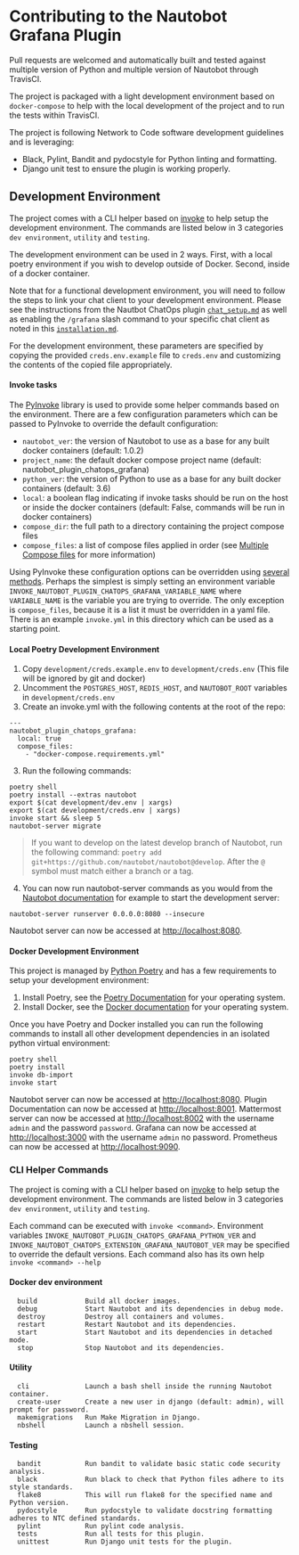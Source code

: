 # Contributing to the Nautobot Grafana Plugin

Pull requests are welcomed and automatically built and tested against multiple version of Python and multiple 
version of Nautobot through TravisCI.

The project is packaged with a light development environment based on `docker-compose` to help with the local 
development of the project and to run the tests within TravisCI.

The project is following Network to Code software development guidelines and is leveraging:
- Black, Pylint, Bandit and pydocstyle for Python linting and formatting.
- Django unit test to ensure the plugin is working properly.

## Development Environment

The project comes with a CLI helper based on [invoke](http://www.pyinvoke.org/) to help setup the development environment. 
The commands are listed below in 3 categories `dev environment`, `utility` and `testing`.

The development environment can be used in 2 ways. First, with a local poetry environment if you wish to develop outside 
of Docker. Second, inside of a docker container.

Note that for a functional development environment, you will need to follow the steps to link your chat client to your development environment.
Please see the instructions from the Nautbot ChatOps plugin
[`chat_setup.md`](https://github.com/nautobot/nautobot-plugin-chatops/blob/develop/docs/chat_setup/chat_setup.md) as well
as enabling the `/grafana` slash command to your specific chat client as noted in this [`installation.md`](installation.md).


For the development environment, these parameters are specified by copying the
provided `creds.env.example` file to `creds.env` and customizing the contents of the copied file appropriately.

#### Invoke tasks

The [PyInvoke](http://www.pyinvoke.org/) library is used to provide some helper commands based on the environment.  There are a few configuration parameters which can be passed to PyInvoke to override the default configuration:

* `nautobot_ver`: the version of Nautobot to use as a base for any built docker containers (default: 1.0.2)
* `project_name`: the default docker compose project name (default: nautobot_plugin_chatops_grafana)
* `python_ver`: the version of Python to use as a base for any built docker containers (default: 3.6)
* `local`: a boolean flag indicating if invoke tasks should be run on the host or inside the docker containers (default: False, commands will be run in docker containers)
* `compose_dir`: the full path to a directory containing the project compose files
* `compose_files`: a list of compose files applied in order (see [Multiple Compose files](https://docs.docker.com/compose/extends/#multiple-compose-files) for more information)

Using PyInvoke these configuration options can be overridden using [several methods](http://docs.pyinvoke.org/en/stable/concepts/configuration.html).  Perhaps the simplest is simply setting an environment variable `INVOKE_NAUTOBOT_PLUGIN_CHATOPS_GRAFANA_VARIABLE_NAME` where `VARIABLE_NAME` is the variable you are trying to override.  The only exception is `compose_files`, because it is a list it must be overridden in a yaml file.  There is an example `invoke.yml` in this directory which can be used as a starting point.

#### Local Poetry Development Environment

1. Copy `development/creds.example.env` to `development/creds.env` (This file will be ignored by git and docker)
2. Uncomment the `POSTGRES_HOST`, `REDIS_HOST`, and `NAUTOBOT_ROOT` variables in `development/creds.env`
3. Create an invoke.yml with the following contents at the root of the repo:

```shell
---
nautobot_plugin_chatops_grafana:
  local: true
  compose_files:
    - "docker-compose.requirements.yml"
```

3. Run the following commands:

```shell
poetry shell
poetry install --extras nautobot
export $(cat development/dev.env | xargs)
export $(cat development/creds.env | xargs) 
invoke start && sleep 5
nautobot-server migrate
```

> If you want to develop on the latest develop branch of Nautobot, run the following command: ``poetry add git+https://github.com/nautobot/nautobot@develop``. After the ``@`` symbol must match either a branch or a tag.

4. You can now run nautobot-server commands as you would from the [Nautobot documentation](https://nautobot.readthedocs.io/en/latest/) for example to start the development server:

```shell
nautobot-server runserver 0.0.0.0:8080 --insecure
```

Nautobot server can now be accessed at [http://localhost:8080](http://localhost:8080).

#### Docker Development Environment

This project is managed by [Python Poetry](https://python-poetry.org/) and has a few requirements to setup your development environment:

1. Install Poetry, see the [Poetry Documentation](https://python-poetry.org/docs/#installation) for your operating system.
2. Install Docker, see the [Docker documentation](https://docs.docker.com/get-docker/) for your operating system.

Once you have Poetry and Docker installed you can run the following commands to install all other development dependencies in an isolated python virtual environment:

```shell
poetry shell
poetry install
invoke db-import
invoke start
```

Nautobot server can now be accessed at [http://localhost:8080](http://localhost:8080).
Plugin Documentation can now be accessed at [http://localhost:8001](http://localhost:8001).
Mattermost server can now be accessed at [http://localhost:8002](http://localhost:8002) with the username `admin` and the password `password`.
Grafana can now be accessed at [http://localhost:3000](http://localhost:3000) with the username `admin` no password.
Prometheus can now be accessed at [http://localhost:9090](http://localhost:9090).

### CLI Helper Commands

The project is coming with a CLI helper based on [invoke](http://www.pyinvoke.org/) to help setup the development environment. The commands are listed below in 3 categories `dev environment`, `utility` and `testing`.

Each command can be executed with `invoke <command>`. Environment variables `INVOKE_NAUTOBOT_PLUGIN_CHATOPS_GRAFANA_PYTHON_VER` and `INVOKE_NAUTOBOT_CHATOPS_EXTENSION_GRAFANA_NAUTOBOT_VER` may be specified to override the default versions. Each command also has its own help `invoke <command> --help`

#### Docker dev environment

```no-highlight
  build            Build all docker images.
  debug            Start Nautobot and its dependencies in debug mode.
  destroy          Destroy all containers and volumes.
  restart          Restart Nautobot and its dependencies.
  start            Start Nautobot and its dependencies in detached mode.
  stop             Stop Nautobot and its dependencies.
```

#### Utility

```no-highlight
  cli              Launch a bash shell inside the running Nautobot container.
  create-user      Create a new user in django (default: admin), will prompt for password.
  makemigrations   Run Make Migration in Django.
  nbshell          Launch a nbshell session.
```

#### Testing

```no-highlight
  bandit           Run bandit to validate basic static code security analysis.
  black            Run black to check that Python files adhere to its style standards.
  flake8           This will run flake8 for the specified name and Python version.
  pydocstyle       Run pydocstyle to validate docstring formatting adheres to NTC defined standards.
  pylint           Run pylint code analysis.
  tests            Run all tests for this plugin.
  unittest         Run Django unit tests for the plugin.
```


